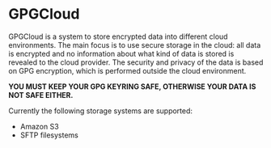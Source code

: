 GPGCloud
========

GPGCloud is a system to store encrypted data into different cloud
environments. The main focus is to use secure storage in the cloud: all data
is encrypted and no information about what kind of data is stored is revealed
to the cloud provider. The security and privacy of the data is based on GPG
encryption, which is performed outside the cloud environment.

**YOU MUST KEEP YOUR GPG KEYRING SAFE, OTHERWISE YOUR DATA IS NOT SAFE
EITHER.**

Currently the following storage systems are supported:

* Amazon S3
* SFTP filesystems

